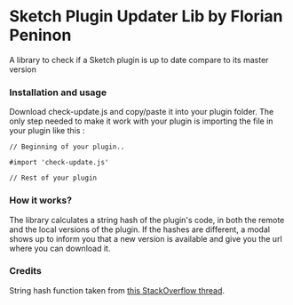 Sketch Plugin Updater Lib by Florian Peninon
=========================

A library to check if a Sketch plugin is up to date compare to its master version

### Installation and usage

Download check-update.js and copy/paste it into your plugin folder.
The only step needed to make it work with your plugin is importing the file in your plugin like this :

```
// Beginning of your plugin..

#import 'check-update.js'

// Rest of your plugin
```

### How it works?

The library calculates a string hash of the plugin's code, in both the remote and the local versions of the plugin.
If the hashes are different, a modal shows up to inform you that a new version is available and give you the url where you can download it.

### Credits

String hash function taken from [this StackOverflow thread](http://stackoverflow.com/questions/7616461/generate-a-hash-from-string-in-javascript-jquery).
